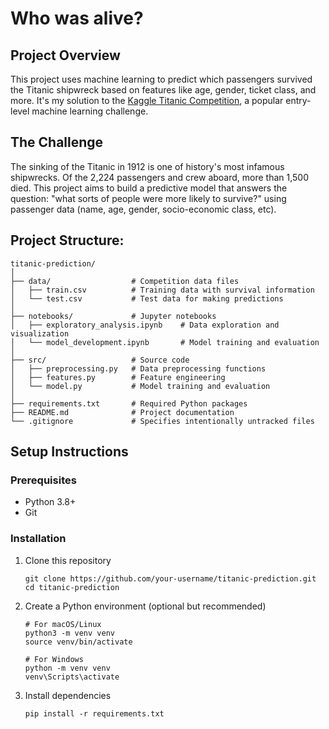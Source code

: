 # Who was alive?


## Project Overview
This project uses machine learning to predict which passengers survived the Titanic shipwreck based on features like age, gender, ticket class, and more. It's my solution to the [Kaggle Titanic Competition](https://www.kaggle.com/competitions/titanic), a popular entry-level machine learning challenge.

## The Challenge
The sinking of the Titanic in 1912 is one of history's most infamous shipwrecks. Of the 2,224 passengers and crew aboard, more than 1,500 died. This project aims to build a predictive model that answers the question: "what sorts of people were more likely to survive?" using passenger data (name, age, gender, socio-economic class, etc).

## Project Structure:

```
titanic-prediction/
│
├── data/                  # Competition data files
│   ├── train.csv          # Training data with survival information
│   └── test.csv           # Test data for making predictions
│
├── notebooks/             # Jupyter notebooks
│   ├── exploratory_analysis.ipynb    # Data exploration and visualization
│   └── model_development.ipynb       # Model training and evaluation
│
├── src/                   # Source code
│   ├── preprocessing.py   # Data preprocessing functions
│   ├── features.py        # Feature engineering
│   └── model.py           # Model training and evaluation
│
├── requirements.txt       # Required Python packages
├── README.md              # Project documentation
└── .gitignore             # Specifies intentionally untracked files
```


## Setup Instructions

### Prerequisites
- Python 3.8+
- Git

### Installation
1. Clone this repository
    ```
    git clone https://github.com/your-username/titanic-prediction.git
    cd titanic-prediction
    ```

2. Create a Python environment (optional but recommended)
    ```
    # For macOS/Linux
    python3 -m venv venv
    source venv/bin/activate
    
    # For Windows
    python -m venv venv
    venv\Scripts\activate
    ```

3. Install dependencies
    ```
    pip install -r requirements.txt
    ```
